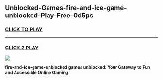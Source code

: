 
## Unblocked-Games-fire-and-ice-game-unblocked-Play-Free-0d5ps
<h3>
<a href="https://premium76.site?title=fire-and-ice-game-unblocked&ref=22A">CLICK TO PLAY</a></h3>
<hr>

<h3>
<a href="https://premium76.site?title=fire-and-ice-game-unblocked&ref=22A">CLICK 2 PLAY</a>
  
</h3>

<a href="https://premium76.site?title=fire-and-ice-game-unblocked&ref=22A"><img src="https://clearcache.store/games.png"></a>


**fire-and-ice-game-unblocked games unblocked: Your Gateway to Fun and Accessible Online Gaming**
